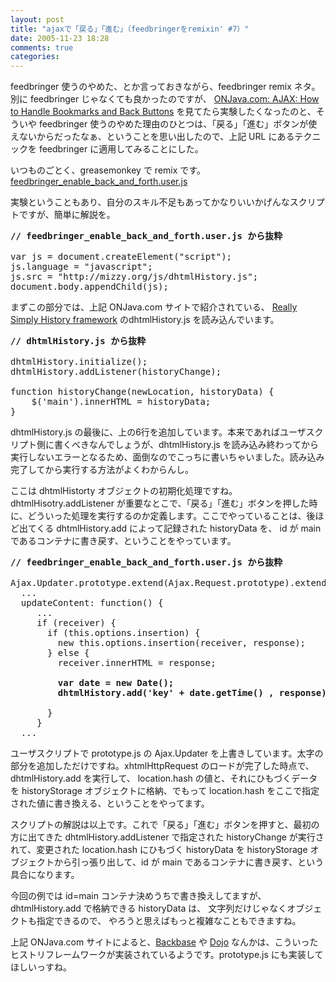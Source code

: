 ```yaml
---
layout: post
title: "ajaxで「戻る」「進む」（feedbringerをremixin' #7）"
date: 2005-11-23 18:28
comments: true
categories: 
---
```

<p class="entryBody">
feedbringer 使うのやめた、とか言っておきながら、feedbringer remix ネタ。別に feedbringer じゃなくても良かったのですが、 <a href="http://www.onjava.com/pub/a/onjava/2005/10/26/ajax-handling-bookmarks-and-back-button.html" target="_blank">ONJava.com: AJAX: How to Handle Bookmarks and Back Buttons</a> を見てたら実験したくなったのと、そういや feedbringer 使うのやめた理由のひとつは、「戻る」「進む」ボタンが使えないからだったなぁ、ということを思い出したので、上記 URL にあるテクニックを feedbringer に適用してみることにした。
</p>

<p class="entryBody">
いつものごとく、greasemonkey で remix です。 <a href="http://mizzy.org/js/feedbringer_enable_back_and_forth.user.js" target="_blank">feedbringer_enable_back_and_forth.user.js</a>
</p>

<p class="entryBody">
実験ということもあり、自分のスキル不足もあってかなりいいかげんなスクリプトですが、簡単に解説を。
</p>

<pre class="code">
<strong>// feedbringer_enable_back_and_forth.user.js から抜粋</strong>

var js = document.createElement("script");
js.language = "javascript";
js.src = "http://mizzy.org/js/dhtmlHistory.js";
document.body.appendChild(js);
</pre>

<p class="entryBody">
まずこの部分では、上記 ONJava.com サイトで紹介されている、 <a href="http://codinginparadise.org/projects/dhtml_history/latest.zip" target="_blank">Really Simply History framework</a> のdhtmlHistory.js を読み込んでいます。
</p>

<pre class="code">
<strong>// dhtmlHistory.js から抜粋</strong>

dhtmlHistory.initialize();
dhtmlHistory.addListener(historyChange);

function historyChange(newLocation, historyData) {
    $('main').innerHTML = historyData;
}
</pre>

<p class="entryBody">
dhtmlHistory.js の最後に、上の6行を追加しています。本来であればユーザスクリプト側に書くべきなんでしょうが、dhtmlHistory.js を読み込み終わってから実行しないエラーとなるため、面倒なのでこっちに書いちゃいました。読み込み完了してから実行する方法がよくわからんし。
</p>

<p class="entryBody">
ここは dhtmlHistorty オブジェクトの初期化処理ですね。 dhtmlHisotry.addListener が重要なとこで、「戻る」「進む」ボタンを押した時に、どういった処理を実行するのか定義します。ここでやっていることは、後ほど出てくる dhtmlHistory.add によって記録された historyData を、 id が main であるコンテナに書き戻す、ということをやっています。
</p>

<pre class="code">
<strong>// feedbringer_enable_back_and_forth.user.js から抜粋</strong>

Ajax.Updater.prototype.extend(Ajax.Request.prototype).extend({
  ...
  updateContent: function() {
     ...
     if (receiver) {
       if (this.options.insertion) {
         new this.options.insertion(receiver, response);
       } else {
         receiver.innerHTML = response;
         <strong>
         var date = new Date();
         dhtmlHistory.add('key' + date.getTime() , response);
         </strong>
       }
     }
  ...
</pre>

<p class="entryBody">
ユーザスクリプトで prototype.js の Ajax.Updater を上書きしています。太字の部分を追加しただけですね。xhtmlHttpRequest のロードが完了した時点で、dhtmlHistory.add を実行して、 location.hash の値と、それにひもづくデータを historyStorage オブジェクトに格納、でもって location.hash をここで指定された値に書き換える、ということをやってます。
</p>

<p class="entryBody">
スクリプトの解説は以上です。これで「戻る」「進む」ボタンを押すと、最初の方に出てきた dhtmlHistory.addListener で指定された historyChange が実行されて、変更された location.hash にひもづく historyData を historyStorage オブジェクトから引っ張り出して、id が main であるコンテナに書き戻す、という具合になります。
</p>

<p class="entryBody">
今回の例では id=main コンテナ決めうちで書き換えしてますが、 dhtmlHistory.add で格納できる historyData は、 文字列だけじゃなくオブジェクトも指定できるので、 やろうと思えばもっと複雑なこともできますね。
</p>

<p class="entryBody">
上記 ONJava.com サイトによると、<a href="http://www.backbase.com/" target="_blank">Backbase</a> や <a href="http://www.dojotoolkit.org/" target="_blank">Dojo</a> なんかは、こういったヒストリフレームワークが実装されているようです。prototype.js にも実装してほしいっすね。
</p>